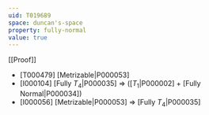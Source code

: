 ```yaml
---
uid: T019689
space: duncan's-space
property: fully-normal
value: true
---
```

[[Proof]]

* [T000479] [Metrizable|P000053]
* [I000104] [Fully $T_4$|P000035] => ([$T_1$|P000002] + [Fully Normal|P000034])
* [I000056] [Metrizable|P000053] => [Fully $T_4$|P000035]

